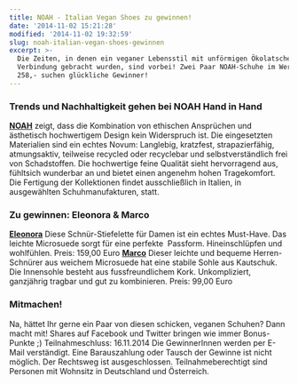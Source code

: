 ```yaml
---
title: NOAH - Italian Vegan Shoes zu gewinnen!
date: '2014-11-02 15:21:28'
modified: '2014-11-02 19:32:59'
slug: noah-italian-vegan-shoes-gewinnen
excerpt: >-
  Die Zeiten, in denen ein veganer Lebensstil mit unförmigen Ökolatschen in
  Verbindung gebracht wurden, sind vorbei! Zwei Paar NOAH-Schuhe im Wert von €
  258,- suchen glückliche Gewinner!
---
```


### Trends und Nachhaltigkeit gehen bei NOAH Hand in Hand

[**NOAH**](http://www.noah-shop.com/) zeigt, dass die Kombination von ethischen Ansprüchen und ästhetisch hochwertigem Design kein Widerspruch ist. Die eingesetzten Materialien sind ein echtes Novum: Langlebig, kratzfest, strapazierfähig, atmungsaktiv, teilweise recycled oder recyclebar und selbstverständlich frei von Schadstoffen. Die hochwertige feine Qualität sieht hervorragend aus, fühltsich wunderbar an und bietet einen angenehm hohen Tragekomfort. Die Fertigung der Kollektionen findet ausschließlich in Italien, in ausgewählten Schuhmanufakturen, statt.

### Zu gewinnen: Eleonora & Marco

**[Eleonora](http://www.noah-shop.com/ladies/eleonora-nero)[<!-- Image removed (no copyright): Eleonora-black.jpeg -->](https://www.veganblatt.com/i/Eleonora-black.jpeg)** Diese Schnür-Stiefelette für Damen ist ein echtes Must-Have. Das leichte Microsuede sorgt für eine perfekte  Passform. Hineinschlüpfen und wohlfühlen. Preis: 159,00 Euro **[<!-- Image removed (no copyright): NOAH_marco_grey.jpeg -->](https://www.veganblatt.com/i/NOAH_marco_grey.jpeg)[Marco](http://www.noah-shop.com/marco-grigio)** Dieser leichte und bequeme Herren-Schnürer aus weichem Microsuede hat eine stabile Sohle aus Kautschuk. Die Innensohle besteht aus fussfreundlichem Kork. Unkompliziert, ganzjährig tragbar und gut zu kombinieren. Preis: 99,00 Euro

### Mitmachen!

Na, hättet Ihr gerne ein Paar von diesen schicken, veganen Schuhen? Dann macht mit! Shares auf Facebook und Twitter bringen wie immer Bonus-Punkte ;) Teilnahmeschluss: 16.11.2014 Die GewinnerInnen werden per E-Mail verständigt. Eine Barauszahlung oder Tausch der Gewinne ist nicht möglich. Der Rechtsweg ist ausgeschlossen. Teilnahmeberechtigt sind Personen mit Wohnsitz in Deutschland und Österreich.
